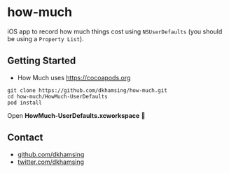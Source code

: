 # how-much

iOS app to record how much things cost using `NSUserDefaults` (you should be using a `Property List`).

## Getting Started

- How Much uses https://cocoapods.org

```
git clone https://github.com/dkhamsing/how-much.git
cd how-much/HowMuch-UserDefaults
pod install
```

Open **HowMuch-UserDefaults.xcworkspace** :rocket:

## Contact

- [github.com/dkhamsing](https://github.com/dkhamsing)
- [twitter.com/dkhamsing](https://twitter.com/dkhamsing)
